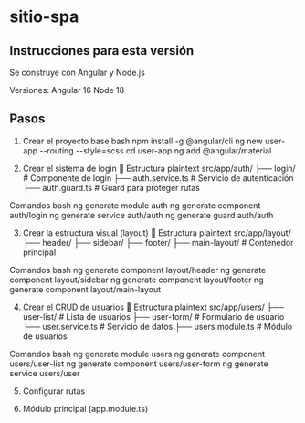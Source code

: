 # sitio-spa
## Instrucciones para esta versión
Se construye con Angular y Node.js

Versiones:
Angular 16
Node 18

## Pasos
1. Crear el proyecto base
bash
npm install -g @angular/cli
ng new user-app --routing --style=scss
cd user-app
ng add @angular/material

2. Crear el sistema de login
📁 Estructura
plaintext
src/app/auth/
├── login/              # Componente de login
├── auth.service.ts     # Servicio de autenticación
├── auth.guard.ts       # Guard para proteger rutas

Comandos
bash
ng generate module auth
ng generate component auth/login
ng generate service auth/auth
ng generate guard auth/auth

3. Crear la estructura visual (layout)
📁 Estructura
plaintext
src/app/layout/
├── header/
├── sidebar/
├── footer/
├── main-layout/        # Contenedor principal

Comandos
bash
ng generate component layout/header
ng generate component layout/sidebar
ng generate component layout/footer
ng generate component layout/main-layout

4. Crear el CRUD de usuarios
📁 Estructura
plaintext
src/app/users/
├── user-list/          # Lista de usuarios
├── user-form/          # Formulario de usuario
├── user.service.ts     # Servicio de datos
├── users.module.ts     # Módulo de usuarios

Comandos
bash
ng generate module users
ng generate component users/user-list
ng generate component users/user-form
ng generate service users/user

5. Configurar rutas

6. Módulo principal (app.module.ts)
   
